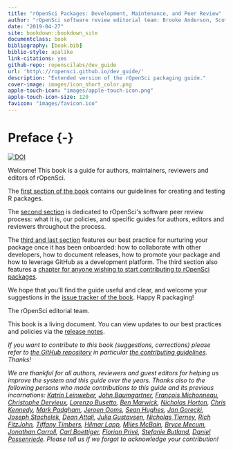 ```yaml
--- 
title: "rOpenSci Packages: Development, Maintenance, and Peer Review"
author: "rOpenSci software review editorial team: Brooke Anderson, Scott Chamberlain, Anna Krystalli, Lincoln Mullen, Karthik Ram, Noam Ross, Maëlle Salmon, Melina Vidoni"
date: "2019-04-27"
site: bookdown::bookdown_site
documentclass: book
bibliography: [book.bib]
biblio-style: apalike
link-citations: yes
github-repo: ropenscilabs/dev_guide
url: 'http\://ropensci.github.io/dev_guide/'
description: "Extended version of the rOpenSci packaging guide."
cover-image: images/icon_short_color.png
apple-touch-icon: "images/apple-touch-icon.png"
apple-touch-icon-size: 120
favicon: "images/favicon.ico"
---
```


# Preface {-}

[![DOI](https://zenodo.org/badge/126815002.svg)](https://zenodo.org/badge/latestdoi/126815002)

Welcome! This book is a guide for authors, maintainers, reviewers and editors of rOpenSci.

The [first section of the book](#building) contains our guidelines for creating and testing R packages. 

The [second section](#softwarereviewintro) is dedicated to rOpenSci's software peer review process: what it is, our policies, and specific guides for authors, editors and reviewers throughout the process.

The [third and last section](#collaboration) features our best practice for nurturing your package once it has been onboarded: how to collaborate with other developers, how to document releases, how to promote your package and how to leverage GitHub as a development platform. The third section also features a [chapter for anyone wishing to start contributing to rOpenSci packages](#contributingguide).

We hope that you'll find the guide useful and clear, and welcome your suggestions in the [issue tracker of the book](https://github.com/ropenscilabs/dev_guide/issues). Happy R packaging!

The rOpenSci editorial team.

This book is a living document. You can view updates to our best practices and policies via the [release notes](#booknews).  

_If you want to contribute to this book (suggestions, corrections) please refer to [the GitHub repository](https://github.com/ropensci/dev_guide) in particular [the contributing guidelines](https://github.com/ropensci/dev_guide#contributing). Thanks!_

_We are thankful for all authors, reviewers and guest editors for helping us improve the system and this guide over the years. Thanks also to the following persons who made contributions to this guide and its previous incarnations: [Katrin Leinweber](https://github.com/katrinleinweber), [John Baumgartner](https://github.com/johnbaums), [François Michonneau](https://github.com/fmichonneau), [Christophe Dervieux](https://github.com/cderv), [Lorenzo Busetto](https://github.com/lbusett), [Ben Marwick](https://github.com/benmarwick), [Nicholas Horton](https://github.com/nicholasjhorton), [Chris Kennedy](https://github.com/ck37), [Mark Padgham](https://github.com/mpadge), [Jeroen Ooms](https://github.com/jeroen), [Sean Hughes](https://github.com/seaaan), [Jan Gorecki](https://github.com/jangorecki), [Joseph Stachelek](https://github.com/jsta), [Dean Attali](https://github.com/daattali), [Julia Gustavsen](https://github.com/jooolia), [Nicholas Tierney](https://github.com/njtierney), [Rich FitzJohn](https://github.com/richfitz), [Tiffany Timbers](https://github.com/ttimbers), [Hilmar Lapp](https://github.com/hlapp), [Miles McBain](https://github.com/milesmcbain), [Bryce Mecum](https://github.com/amoeba), [Jonathan Carroll](https://github.com/jonocarroll/), [Carl Boettiger](https://github.com/cboettig/), [Florian Privé](https://github.com/privefl), [Stefanie Butland](https://github.com/stefaniebutland), [Daniel Possenriede](https://github.com/dpprdan/). Please tell us if we forgot to acknowledge your contribution!_
